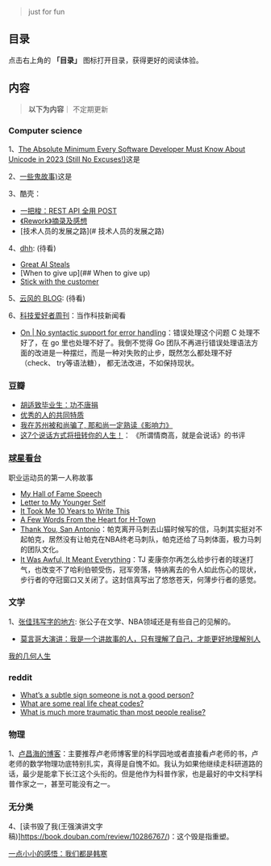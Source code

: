 
> just for fun
## 目录

点击右上角的 **「目录」** 图标打开目录，获得更好的阅读体验。

## 内容
> **以下为内容**｜ 不定期更新

###  Computer science

1、[The Absolute Minimum Every Software Developer Must Know About Unicode in 2023 (Still No Excuses!)](https://tonsky.me/blog/unicode/)这是



2、[一些鬼故事)](https://xargin.com/ghost-story/)这是



3、酷壳：
* [一把梭：REST API 全用 POST](https://coolshell.cn/articles/22173.html)
* [《Rework》摘录及感想](https://coolshell.cn/articles/9156.html)
* [技术人员的发展之路](# 技术人员的发展之路)

4、[dhh](https://world.hey.com/dhh):   (待看)
* [Great AI Steals](https://world.hey.com/dhh/great-ai-steals-280615be) 
* [When to give up](## When to give up)
* [Stick with the customer](https://world.hey.com/dhh/stick-with-the-customer-4942402f)

5、[云风的 BLOG](https://blog.codingnow.com/2006/02/):   (待看)

6、[科技爱好者周刊](https://www.ruanyifeng.com/blog/ )：当作科技新闻看



* [On | No  syntactic support for error handling](https://go.dev/blog/error-syntax)：错误处理这个问题 C 处理不好了，在 go 里也处理不好了。我倒不觉得 Go 团队不再进行错误处理语法方面的改进是一种摆烂，而是一种对失败的止步，既然怎么都处理不好（check、 try等语法糖）， 都无法改进，不如保持现状。
###  豆瓣
 * [胡适致毕业生：功不唐捐](https://www.douban.com/group/topic/27318108/?_i=6842682TYfJd_S)
 * [优秀的人的共同特质](https://book.douban.com/review/2890753/)
 * [我在苏州被和尚骗了, 那和尚一定熟读《影响力》](https://book.douban.com/review/2946641/)
 * [这7个说话方式将扭转你的人生！](https://book.douban.com/review/8185601/)：  《所谓情商高，就是会说话》的书评


### [球星看台](https://www.theplayerstribune.com/) 
职业运动员的第一人称故事
 * [My Hall of Fame Speech](https://www.theplayerstribune.com/articles/yao-ming-basketball-hall-of-fame-speech-full-text)
 * [Letter to My Younger Self](https://www.theplayerstribune.com/articles/kobe-bryant-letter-to-my-younger-self)
 * [It Took Me 10 Years to Write This](https://www.theplayerstribune.com/myles-turner-nba-basketball-indiana-pacers-playoffs)
 * [A Few Words From the Heart for H-Town](https://www.theplayerstribune.com/jalen-green-nba-basketball-houston-rockets-phoenix-suns)
 * [Thank You, San Antonio](https://www.theplayerstribune.com/articles/tony-parker-san-antonio-spurs)：帕克离开马刺去山猫时候写的信，马刺其实挺对不起帕克，居然没有让帕克在NBA终老马刺队，帕克还给了马刺体面，极力马刺的团队文化。
 * [It Was Awful, It Meant Everything](https://www.theplayerstribune.com/tj-mcconnell-nba-basketball-indiana-pacers)：TJ 麦康奈尔再怎么给步行者的球迷打气，也改变不了哈利伯顿受伤，冠军旁落，特纳离去的令人如此伤心的现状，步行者的夺冠窗口又关闭了。这封信真写出了悠悠苍天，何薄步行者的感觉。


### 文学 

1、[张佳玮写字的地方](https://www.zhihu.com/people/zhang-jia-wei): 张公子在文学、NBA领域还是有些自己的见解的。


 * [莫言哥大演讲：我是一个讲故事的人，只有理解了自己，才能更好地理解别人](https://m.thepaper.cn/newsDetail_forward_20033145)

[我的几何人生](https://paper.people.com.cn/rmrb/pc/content/202412/21/content_30047414.html)


### reddit 
* [What’s a subtle sign someone is not a good person? ](https://www.reddit.com/r/AskReddit/comments/1m09nkc/whats_a_subtle_sign_someone_is_not_a_good_person/)
* [What are some real life cheat codes?](https://www.reddit.com/r/AskReddit/comments/18ycth4/what_are_some_real_life_cheat_codes/)
* [What is much more traumatic than most people realise?](https://www.reddit.com/r/AskReddit/comments/1lvkqbb/what_is_much_more_traumatic_than_most_people/)


###  物理
1、[卢昌海的博客](https://www.changhai.org/index.php)：主要推荐卢老师博客里的科学园地或者直接看卢老师的书，卢老师的数学物理功底特别扎实，真得是自愧不如。我认为如果他继续走科研道路的话，最少是能拿下长江这个头衔的。但是他作为科普作家，也是最好的中文科学科普作家之一，甚至可能没有之一。

###  无分类
4、[读书毁了我(王强演讲文字稿)]https://book.douban.com/review/10286767/)：这个毁是指重塑。

 

[一点小小的感悟：我们都是韩寒](https://lidang.medium.com/%E4%B8%80%E7%82%B9%E5%B0%8F%E5%B0%8F%E7%9A%84%E6%84%9F%E6%82%9F-%E6%88%91%E4%BB%AC%E9%83%BD%E6%98%AF%E9%9F%A9%E5%AF%92-ba466ee2eb36)

